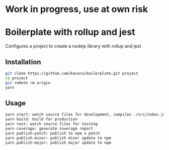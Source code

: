 # Work in progress, use at own risk

# Boilerplate with rollup and jest

Configures a project to create a nodejs library with rollup and jest

## Installation 

```bash
git clone https://github.com/kavaro/boilerplate.git project
cd project
git remote rm origin
yarn
```

## Usage

```bash
yarn start: watch source files for development, compiles ./src/index.js to ./dist/index.js
yarn build: build for production
yarn test: watch source files for testing
yarn coverage: generate coverage report
yarn publish-patch: publish to npm a patch
yarn publish-minor: publish minor update to npm
yarn publish-major: publish major update to npm
```
